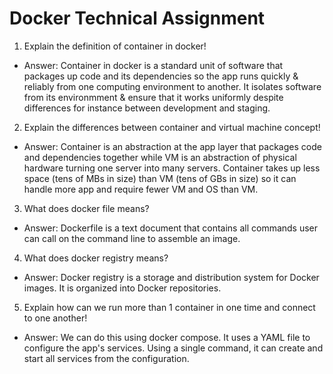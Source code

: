 # Docker Technical Assignment

1. Explain the definition of container in docker!

- Answer: Container in docker is a standard unit of software that packages up code and its dependencies so the app runs quickly & reliably from one computing environment to another. It isolates software from its environmment & ensure that it works uniformly despite differences for instance between development and staging.

2. Explain the differences between container and virtual machine concept!

- Answer: Container is an abstraction at the app layer that packages code and dependencies together while VM is an abstraction of physical hardware turning one server into many servers. Container takes up less space (tens of MBs in size) than VM (tens of GBs in size) so it can handle more app and require fewer VM and OS than VM.

3. What does docker file means?

- Answer: Dockerfile is a text document that contains all commands user can call on the command line to assemble an image.

4. What does docker registry means?

- Answer: Docker registry is a storage and distribution system for Docker images. It is organized into Docker repositories.

5. Explain how can we run more than 1 container in one time and connect to one another!

- Answer: We can do this using docker compose. It uses a YAML file to configure the app's services. Using a single command, it can create and start all services from the configuration.
